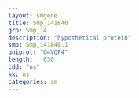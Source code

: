 ```yaml
---
layout: smgene
title: Smp_141840
grp: Smp_14
description: "hypothetical protein"
smp: Smp_141840.1
uniprot: "G4VQF4"
length:   630
cdd: "ns"
kk: ns
categories: sm
---
```

